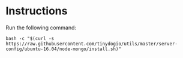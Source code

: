 # Instructions

Run the following command:

`bash -c "$(curl -s https://raw.githubusercontent.com/tinydogio/utils/master/server-config/ubuntu-16.04/node-mongo/install.sh)"`
